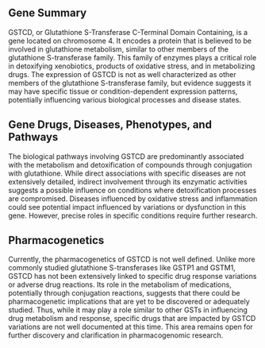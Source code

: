 ## Gene Summary
GSTCD, or Glutathione S-Transferase C-Terminal Domain Containing, is a gene located on chromosome 4. It encodes a protein that is believed to be involved in glutathione metabolism, similar to other members of the glutathione S-transferase family. This family of enzymes plays a critical role in detoxifying xenobiotics, products of oxidative stress, and in metabolizing drugs. The expression of GSTCD is not as well characterized as other members of the glutathione S-transferase family, but evidence suggests it may have specific tissue or condition-dependent expression patterns, potentially influencing various biological processes and disease states.

## Gene Drugs, Diseases, Phenotypes, and Pathways
The biological pathways involving GSTCD are predominantly associated with the metabolism and detoxification of compounds through conjugation with glutathione. While direct associations with specific diseases are not extensively detailed, indirect involvement through its enzymatic activities suggests a possible influence on conditions where detoxification processes are compromised. Diseases influenced by oxidative stress and inflammation could see potential impact influenced by variations or dysfunction in this gene. However, precise roles in specific conditions require further research.

## Pharmacogenetics
Currently, the pharmacogenetics of GSTCD is not well defined. Unlike more commonly studied glutathione S-transferases like GSTP1 and GSTM1, GSTCD has not been extensively linked to specific drug response variations or adverse drug reactions. Its role in the metabolism of medications, potentially through conjugation reactions, suggests that there could be pharmacogenetic implications that are yet to be discovered or adequately studied. Thus, while it may play a role similar to other GSTs in influencing drug metabolism and response, specific drugs that are impacted by GSTCD variations are not well documented at this time. This area remains open for further discovery and clarification in pharmacogenomic research.